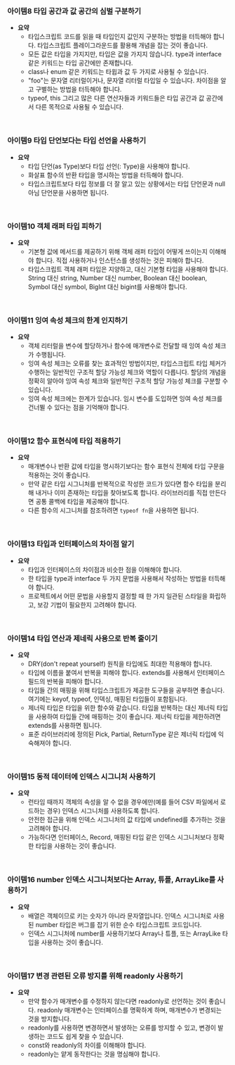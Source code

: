 ### 아이템8 타입 공간과 값 공간의 심벌 구분하기

- **요약**
  - 타입스크립트 코드를 읽을 때 타입인지 값인지 구분하는 방법을 터득해야 합니다. 타입스크립트 플레이그라운드를 활용해 개념을 잡는 것이 좋습니다.
  - 모든 값은 타입을 가지지만, 타입은 값을 가지지 않습니다. type과 interface 같은 키워드는 타입 공간에만 존재합니다.
  - class나 enum 같은 키워드는 타윕과 값 두 가지로 사용될 수 있습니다.
  - "foo"는 문자열 리터럴이거나, 문자열 리터럴 타입일 수 있습니다. 차이점을 알고 구별하는 방법을 터득해야 합니다.
  - typeof, this 그리고 많은 다른 연산자들과 키워드들은 타입 공간과 값 공간에서 다른 목적으로 사용될 수 있습니다.

<br>

### 아이템9 타입 단언보다는 타입 선언을 사용하기

- **요약**
  - 타입 단언(as Type)보다 타입 선언(: Type)을 사용해야 합니다.
  - 화살표 함수의 반환 타입을 명시하는 방법을 터득해야 합니다.
  - 타입스크립트보다 타입 정보를 더 잘 알고 있는 상황에서는 타입 단언문과 null 아님 단언문을 사용하면 됩니다.

<br>

### 아이템10 객체 래퍼 타입 피하기

- **요약**
  - 기본형 값에 메서드를 제공하기 위해 객체 래퍼 타입이 어떻게 쓰이는지 이해해야 합니다. 직접 사용하거나 인스턴스를 생성하는 것은 피해야 합니다.
  - 타입스크립트 객체 래퍼 타입은 지양하고, 대신 기본형 타입을 사용해야 합니다. String 대신 string, Number 대신 number, Boolean 대신 boolean, Symbol 대신 symbol, BigInt 대신 bigint를 사용해야 합니다.

<br>

### 아이템11 잉여 속성 체크의 한계 인지하기

- **요약**
  - 객체 리터럴을 변수에 할당하거나 함수에 매개변수로 전달할 때 잉여 속성 체크가 수행됩니다.
  - 잉여 속성 체크는 오류를 찾는 효과적인 방법이지만, 타입스크립트 타입 체커가 수행하는 일반적인 구조적 할당 가능성 체크와 역할이 다릅니다. 할당의 개념을 정확히 알아야 잉여 속성 체크와 일반적인 구조적 할당 가능성 체크를 구분할 수 있습니다.
  - 잉여 속성 체크에는 한계가 있습니다. 임시 변수를 도입하면 잉여 속성 체크를 건너뛸 수 있다는 점을 기억해야 합니다.

<br>

### 아이템12 함수 표현식에 타입 적용하기

- **요약**
  - 매개변수나 반환 값에 타입을 명시하기보다는 함수 표현식 전체에 타입 구문을 적용하는 것이 좋습니다.
  - 만약 같은 타입 시그니처를 반복적으로 작성한 코드가 있다면 함수 타입을 분리해 내거나 이미 존재하는 타입을 찾아보도록 합니다. 라이브러리를 직접 만든다면 공통 콜백에 타입을 제공해야 합니다.
  - 다른 함수의 시그니처를 참조하려면 `typeof fn`을 사용하면 됩니다.

<br>

### 아이템13 타입과 인터페이스의 차이점 알기

- **요약**
  - 타입과 인터페이스의 차이점과 비슷한 점을 이해해야 합니다.
  - 한 타입을 type과 interface 두 가지 문법을 사용해서 작성하는 방법을 터득해야 합니다.
  - 프로젝트에서 어떤 문법을 사용할지 결정할 때 한 가지 일관된 스타일을 화립하고, 보강 기법이 필요한지 고려해야 합니다.

<br>

### 아이템14 타입 연산과 제네릭 사용으로 반복 줄이기

- **요약**
  - DRY(don't repeat yourself) 원칙을 타입에도 최대한 적용해야 합니다.
  - 타입에 이름을 붙여서 반복을 피해야 합니다. extends를 사용해서 인터페이스 필드의 반복을 피해야 합니다.
  - 타입들 간의 매핑을 위해 타입스크립트가 제공한 도구들을 공부하면 좋습니다. 여기에는 keyof, typeof, 인덱싱, 매핑된 타입들이 포함됩니다.
  - 제너릭 타입은 타입을 위한 함수와 같습니다. 타입을 반복하는 대신 제너릭 타입을 사용하여 타입들 간에 매핑하는 것이 좋습니다. 제너릭 타입을 제한하려면 extends를 사용하면 됩니다.
  - 표준 라이브러리에 정의된 Pick, Partial, ReturnType 같은 제너릭 타입에 익숙해져야 합니다.

<br>

### 아이템15 동적 데이터에 인덱스 시그니처 사용하기

- **요약**
  - 런타임 때까지 객체의 속성을 알 수 없을 경우에만(예를 들어 CSV 파일에서 로드하는 경우) 인덱스 시그니처를 사용하도록 합니다.
  - 안전한 접근을 위해 인덱스 시그니처의 값 타입에 undefined를 추가하는 것을 고려해야 합니다.
  - 가능하다면 인터페이스, Record, 매핑된 타입 같은 인덱스 시그니처보다 정확한 타입을 사용하는 것이 좋습니다.

<br>

### 아이템16 number 인덱스 시그니처보다는 Array, 튜플, ArrayLike를 사용하기

- **요약**
  - 배열은 객체이므로 키는 숫자가 아니라 문자열입니다. 인덱스 시그니처로 사용된 number 타입은 버그를 잡기 위한 순수 타입스크립트 코드입니다.
  - 인덱스 시그니처에 number를 사용하기보다 Array나 튜플, 또는 ArrayLike 타입을 사용하는 것이 좋습니다.

<br>

### 아이템17 변경 관련된 오류 방지를 위해 readonly 사용하기

- **요약**
  - 만약 함수가 매개변수를 수정하지 않는다면 readonly로 선언하는 것이 좋습니다. readonly 매개변수는 인터페이스를 명확하게 하며, 매개변수가 변경되는 것을 방지합니다.
  - readonly를 사용하면 변경하면서 발생하는 오류를 방지할 수 있고, 변경이 발생하는 코드도 쉽게 찾을 수 있습니다.
  - const와 readonly의 차이를 이해해야 합니다.
  - readonly는 얕게 동작한다는 것을 명심해야 합니다.
